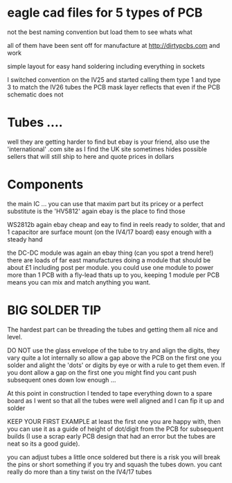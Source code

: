 # eagle cad files for 5 types of PCB

not the best naming convention but load them to see whats what

all of them have been sent off for manufacture at http://dirtypcbs.com and work

simple layout for easy hand soldering including everything in sockets

I switched convention on the IV25 and started calling them type 1 and type 3 to match the IV26 tubes the PCB mask layer reflects that even if the PCB schematic does not

# Tubes ....

well they are getting harder to find but ebay is your friend, also use the 'international' .com site as I find the UK site sometimes hides possible sellers that will still ship to here and quote prices in dollars

# Components 

the main IC ... you can use that maxim part but its pricey or a perfect substitute is the 'HV5812' again ebay is the place to find those

WS2812b again ebay cheap and eay to find in reels ready to solder, that and 1 capacitor are surface mount (on the IV4/17 board) easy enough with a steady hand

the DC-DC module was again an ebay thing (can you spot a trend here!)  there are loads of far east manufactures doing a module that should be about £1 including post per module.  you could use one module to power more than 1 PCB with a fly-lead thats up to you, keeping 1 module per PCB means you can mix and match anything you want. 


# BIG SOLDER TIP

The hardest part can be threading the tubes and getting them all nice and level.

DO NOT use the glass envelope of the tube to try and align the digits, they vary quite a lot internally so allow a gap above the PCB on the first one you solder and alight the 'dots' or digits by eye or with a rule to get them even. If you dont allow a gap on the first one you might find you cant push subsequent ones down low enough ... 

At this point in construction I tended to tape everything down to a spare board as I went so that all the tubes were well aligned and I can fip it up and solder

KEEP YOUR FIRST EXAMPLE at least the first one you are happy with, then you can use it as a guide of height of dot/digit from the PCB for subsequent builds  (I use a scrap early PCB design that had an error but the tubes are neat so its a good guide).

you can adjust tubes a little once soldered but there is a risk you will break the pins or short something if you try and squash the tubes down. you cant really do more than a tiny twist on the IV4/17 tubes
